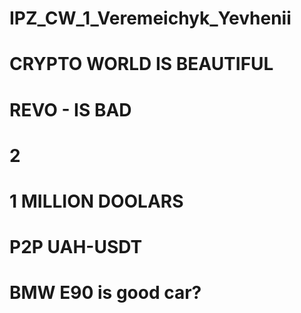 # IPZ_CW_1_Veremeichyk_Yevhenii
# CRYPTO WORLD IS BEAUTIFUL
# REVO - IS BAD
# 2
# 1 MILLION DOOLARS
# P2P UAH-USDT
# BMW E90 is good car?




